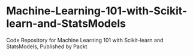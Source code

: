 


# Machine-Learning-101-with-Scikit-learn-and-StatsModels
Code Repository for Machine Learning 101 with Scikit-learn and StatsModels, Published by Packt
